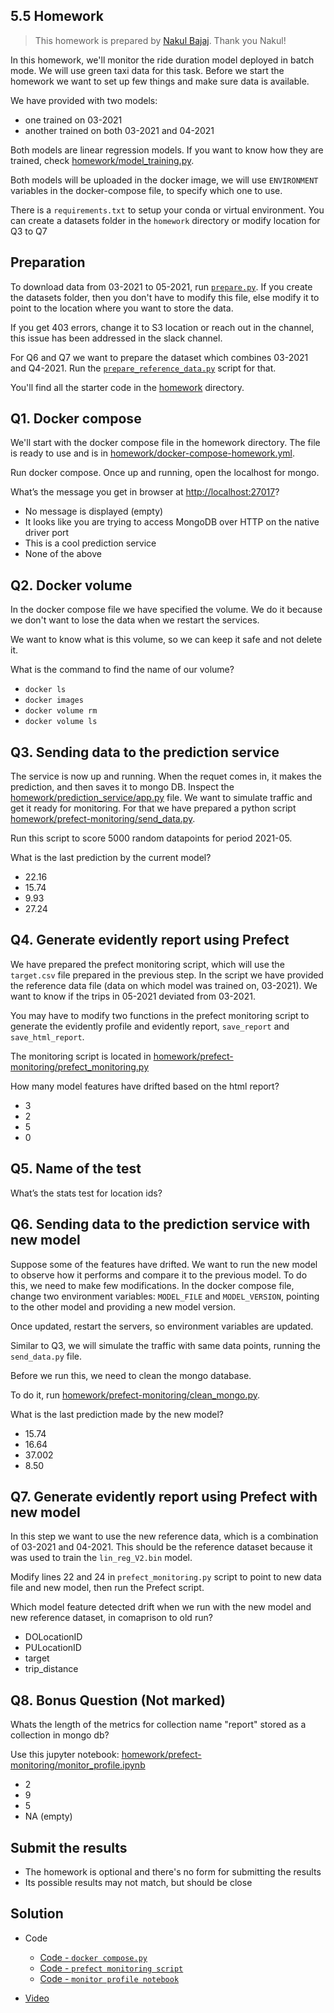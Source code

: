 ## 5.5 Homework

> This homework is prepared by [Nakul Bajaj](https://github.com/Nakulbajaj101). Thank you Nakul!

In this homework, we'll monitor the ride duration model deployed in batch mode. We will use green taxi data for this task.
Before we start the homework we want to set up few things and make sure data is available.

We have provided with two models:

* one trained on 03-2021
* another trained on both 03-2021 and 04-2021

Both models are linear regression models. If you want to know how they are trained, check [homework/model_training.py](https://github.com/DataTalksClub/mlops-zoomcamp/blob/main/05-monitoring/homework/model_training.py).

Both models will be uploaded in the docker image, we will use `ENVIRONMENT` variables in the docker-compose file, to specify
which one to use.

There is a `requirements.txt` to setup your conda or virtual environment.
You can create a datasets folder in the `homework` directory or modify location for Q3 to Q7

## Preparation

To download data from 03-2021 to 05-2021, run
[`prepare.py`](https://github.com/DataTalksClub/mlops-zoomcamp/blob/main/05-monitoring/homework/prepare.py).
If you create the datasets folder, then you don't have to modify this file,
else modify it to point to the location where you want to store the data.

If you get 403 errors, change it to S3 location or reach out in the channel,
this issue has been addressed in the slack channel.

For Q6 and Q7 we want to prepare the dataset which combines 03-2021 and Q4-2021.
Run the [`prepare_reference_data.py`](https://github.com/DataTalksClub/mlops-zoomcamp/blob/main/05-monitoring/homework/prefect-monitoring/prepare_reference_data.py)
script for that.

You'll find all the starter code in the [homework](https://github.com/DataTalksClub/mlops-zoomcamp/blob/main/05-monitoring/homework/) directory.


## Q1. Docker compose

We'll start with the docker compose file in the homework directory. The file is ready to use and is in
[homework/docker-compose-homework.yml](https://github.com/DataTalksClub/mlops-zoomcamp/blob/main/05-monitoring/homework/docker-compose-homework.yml).

Run docker compose. Once up and running, open the localhost for mongo.

What’s the message you get in browser at [http://localhost:27017](http://localhost:27017)?

* No message is displayed (empty)
* It looks like you are trying to access MongoDB over HTTP on the native driver port
* This is a cool prediction service
* None of the above


## Q2. Docker volume

In the docker compose file we have specified the volume. We do it because we don't want to
lose the data when we restart the services.

We want to know what is this volume, so we can keep it safe and not delete it.

What is the command to find the name of our volume?

* `docker ls`
* `docker images`
* `docker volume rm`
* `docker volume ls`


## Q3. Sending data to the prediction service

The service is now up and running. When the requet comes in, it makes the prediction,
and then saves it to mongo DB. Inspect the [homework/prediction_service/app.py](https://github.com/DataTalksClub/mlops-zoomcamp/blob/main/05-monitoring/homework/prediction_service/app.py) file.
We want to simulate traffic and get it ready for monitoring. For that we have prepared a python script [homework/prefect-monitoring/send_data.py](https://github.com/DataTalksClub/mlops-zoomcamp/blob/main/05-monitoring/homework/prefect-monitoring/send_data.py).

Run this script to score 5000 random datapoints for period 2021-05.

What is the last prediction by the current model?

* 22.16
* 15.74
* 9.93
* 27.24


## Q4. Generate evidently report using Prefect

We have prepared the prefect monitoring script, which will use the `target.csv`
file prepared in the previous step. In the script we have provided the reference
data file (data on which model was trained on, 03-2021). We want to know if the
trips in 05-2021 deviated from 03-2021.

You may have to modify two functions in the prefect monitoring script to generate
the evidently profile and evidently report, `save_report` and `save_html_report`.

The monitoring script is located in [homework/prefect-monitoring/prefect_monitoring.py](https://github.com/DataTalksClub/mlops-zoomcamp/blob/main/05-monitoring/homework/prefect-monitoring/prefect_monitoring.py)

How many model features have drifted based on the html report?

* 3
* 2
* 5
* 0


## Q5. Name of the test

What’s the stats test for location ids?


## Q6. Sending data to the prediction service with new model

Suppose some of the features have drifted. We want to run the new model
to observe how it performs and compare it to the previous model.
To do this, we need to make few modifications. In the docker compose file,
change two environment variables: `MODEL_FILE` and `MODEL_VERSION`, pointing
to the other model and providing a new model version.

Once updated, restart the servers, so environment variables are updated.

Similar to Q3, we will simulate the traffic with same data points, running
the `send_data.py` file.

Before we run this, we need to clean the mongo database.

To do it, run [homework/prefect-monitoring/clean_mongo.py](https://github.com/DataTalksClub/mlops-zoomcamp/blob/main/05-monitoring/homework/prefect-monitoring/clean_mongo.py).

What is the last prediction made by the new model?

* 15.74
* 16.64
* 37.002
* 8.50


## Q7. Generate evidently report using Prefect with new model

In this step we want to use the new reference data, which is a combination of 03-2021 and 04-2021.
This should be the reference dataset because it was used to
train the `lin_reg_V2.bin` model.

Modify lines 22 and 24 in `prefect_monitoring.py` script to point to new
data file and new model, then run the Prefect script.

Which model feature detected drift when we run with the new model and new reference
dataset, in comaprison to old run?

* DOLocationID
* PULocationID
* target
* trip_distance


## Q8. Bonus Question (Not marked)

Whats the length of the metrics for collection name "report" stored as a collection in mongo db?

Use this jupyter notebook: [homework/prefect-monitoring/monitor_profile.ipynb](https://github.com/DataTalksClub/mlops-zoomcamp/blob/main/05-monitoring/homework/prefect-monitoring/monitor_profile.ipynb)

* 2
* 9
* 5
* NA (empty)


## Submit the results

* The homework is optional and there's no form for submitting the results
* Its possible results may not match, but should be close


## Solution

* Code
    * [Code - `docker compose.py`](https://github.com/DataTalksClub/mlops-zoomcamp/blob/main/05-monitoring/homework/docker-compose-homework-solution.yml)
    * [Code - `prefect monitoring script`](https://github.com/DataTalksClub/mlops-zoomcamp/blob/main/05-monitoring/homework/prefect-monitoring/prefect_monitoring_solution.py)
    * [Code - `monitor profile notebook`](https://github.com/DataTalksClub/mlops-zoomcamp/blob/main/05-monitoring/homework/prefect-monitoring/monitor_profile_solution.ipynb)

* [Video](https://www.youtube.com/watch?v=uwGg6PE8sLg)
